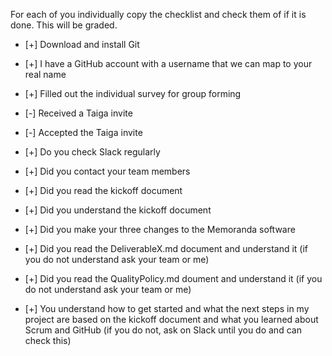 For each of you individually copy the checklist and check them of if it is done. This will be graded.

<MyName>
  
- [+] Download and install Git
  
- [+] I have a GitHub account with a username that we can map to your real name

- [+] Filled out the individual survey for group forming

- [-] Received a Taiga invite

- [-] Accepted the Taiga invite

- [+] Do you check Slack regularly

- [+] Did you contact your team members

- [+] Did you read the kickoff document

- [+] Did you understand the kickoff document

- [+] Did you make your three changes to the Memoranda software

- [+] Did you read the DeliverableX.md document and understand it (if you do not understand ask your team or me)

- [+] Did you read the QualityPolicy.md doument and understand it (if you do not understand ask your team or me)

- [+] You understand how to get started and what the next steps in my project are based on the kickoff document and what you learned about Scrum and GitHub (if you do not, ask on Slack until you do and can check this)
